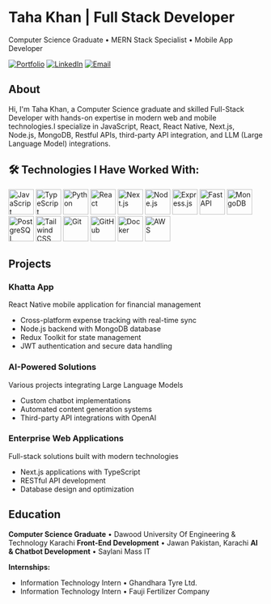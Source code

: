 # Taha Khan | Full Stack Developer

Computer Science Graduate • MERN Stack Specialist • Mobile App Developer

[![Portfolio](https://img.shields.io/badge/Portfolio-000000?style=flat&logo=vercel&logoColor=white)](https://tahakhann.vercel.app/)
[![LinkedIn](https://img.shields.io/badge/LinkedIn-0077B5?style=flat&logo=linkedin&logoColor=white)](https://www.linkedin.com/in/tahakk/)
[![Email](https://img.shields.io/badge/Email-EA4335?style=flat&logo=gmail&logoColor=white)](mailto:tahak6715@gmail.com)

## About

Hi, I'm Taha Khan, a Computer Science graduate and skilled Full-Stack Developer with hands-on expertise in modern web and mobile technologies.I specialize in JavaScript, React, React Native, Next.js, Node.js, MongoDB, Restful APIs, third-party API integration, and LLM (Large Language Model) integrations.

## 🛠️ Technologies I Have Worked With:

<p>
<img src="https://cdn.jsdelivr.net/gh/devicons/devicon/icons/javascript/javascript-original.svg" alt="JavaScript" width="50" height="50"/>
<img src="https://cdn.jsdelivr.net/gh/devicons/devicon/icons/typescript/typescript-original.svg" alt="TypeScript" width="50" height="50"/>
<img src="https://cdn.jsdelivr.net/gh/devicons/devicon/icons/python/python-original.svg" alt="Python" width="50" height="50"/>
<img src="https://cdn.jsdelivr.net/gh/devicons/devicon/icons/react/react-original.svg" alt="React" width="50" height="50"/>
<img src="https://cdn.jsdelivr.net/gh/devicons/devicon/icons/nextjs/nextjs-original.svg" alt="Next.js" width="50" height="50"/>
<img src="https://cdn.jsdelivr.net/gh/devicons/devicon/icons/nodejs/nodejs-original.svg" alt="Node.js" width="50" height="50"/>
<img src="https://cdn.jsdelivr.net/gh/devicons/devicon/icons/express/express-original.svg" alt="Express.js" width="50" height="50"/>
<img src="https://cdn.jsdelivr.net/gh/devicons/devicon/icons/fastapi/fastapi-original.svg" alt="FastAPI" width="50" height="50"/>
<img src="https://cdn.jsdelivr.net/gh/devicons/devicon/icons/mongodb/mongodb-original.svg" alt="MongoDB" width="50" height="50"/>
<img src="https://cdn.jsdelivr.net/gh/devicons/devicon/icons/postgresql/postgresql-original.svg" alt="PostgreSQL" width="50" height="50"/>
<img src="https://cdn.jsdelivr.net/gh/devicons/devicon/icons/tailwindcss/tailwindcss-original.svg" alt="Tailwind CSS" width="50" height="50"/>
<img src="https://cdn.jsdelivr.net/gh/devicons/devicon/icons/git/git-original.svg" alt="Git" width="50" height="50"/>
<img src="https://cdn.jsdelivr.net/gh/devicons/devicon/icons/github/github-original.svg" alt="GitHub" width="50" height="50"/>
<img src="https://cdn.jsdelivr.net/gh/devicons/devicon/icons/docker/docker-original.svg" alt="Docker" width="50" height="50"/>
<img src="https://cdn.jsdelivr.net/gh/devicons/devicon/icons/amazonwebservices/amazonwebservices-original-wordmark.svg" alt="AWS" width="50" height="50"/>
</p>

## Projects

### Khatta App
React Native mobile application for financial management
- Cross-platform expense tracking with real-time sync
- Node.js backend with MongoDB database
- Redux Toolkit for state management
- JWT authentication and secure data handling

### AI-Powered Solutions
Various projects integrating Large Language Models
- Custom chatbot implementations
- Automated content generation systems
- Third-party API integrations with OpenAI

### Enterprise Web Applications
Full-stack solutions built with modern technologies
- Next.js applications with TypeScript
- RESTful API development
- Database design and optimization

## Education

**Computer Science Graduate** • Dawood University Of Engineering & Technology Karachi
**Front-End Development** • Jawan Pakistan, Karachi
**AI & Chatbot Development** • Saylani Mass IT

**Internships:**
- Information Technology Intern • Ghandhara Tyre Ltd.
- Information Technology Intern • Fauji Fertilizer Company
